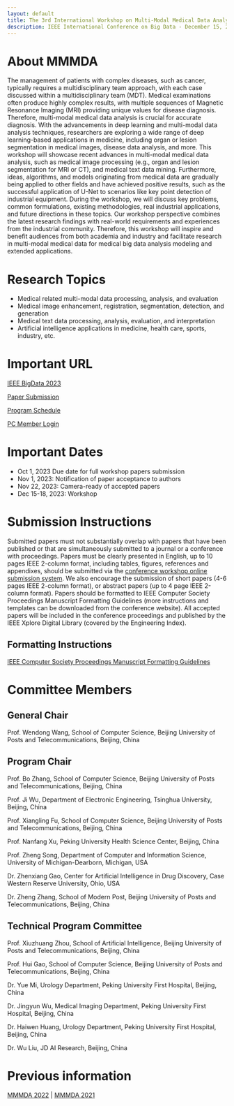 ```yaml
---
layout: default
title: The 3rd International Workshop on Multi-Modal Medical Data Analysis
description: IEEE International Conference on Big Data - December 15, 2023, Sorrento, Italy
---
```


# About MMMDA

The management of patients with complex diseases, such as cancer, typically requires a multidisciplinary team approach, with each case discussed within a multidisciplinary team (MDT). Medical examinations often produce highly complex results, with multiple sequences of Magnetic Resonance Imaging (MRI) providing unique values for disease diagnosis. Therefore, multi-modal medical data analysis is crucial for accurate diagnosis. With the advancements in deep learning and multi-modal data analysis techniques, researchers are exploring a wide range of deep learning-based applications in medicine, including organ or lesion segmentation in medical images, disease data analysis, and more. This workshop will showcase recent advances in multi-modal medical data analysis, such as medical image processing (e.g., organ and lesion segmentation for MRI or CT), and medical text data mining. Furthermore, ideas, algorithms, and models originating from medical data are gradually being applied to other fields and have achieved positive results, such as the successful application of U-Net to scenarios like key point detection of industrial equipment. During the workshop, we will discuss key problems, common formulations, existing methodologies, real industrial applications, and future directions in these topics. Our workshop perspective combines the latest research findings with real-world requirements and experiences from the industrial community. Therefore, this workshop will inspire and benefit audiences from both academia and industry and facilitate research in multi-modal medical data for medical big data analysis modeling and extended applications.

# Research Topics

- Medical related multi-modal data processing, analysis, and evaluation
- Medical image enhancement, registration, segmentation, detection, and generation
- Medical text data processing, analysis, evaluation, and interpretation
- Artificial intelligence applications in medicine, health care, sports, industry, etc.

# Important URL

[IEEE BigData 2023](http://bigdataieee.org/BigData2023/)

[Paper Submission](https://wi-lab.com/cyberchair/2023/bigdata23/scripts/submit.php?subarea=S07&undisplay_detail=1&wh=/cyberchair/2023/bigdata23/scripts/ws_submit.php)

[Program Schedule](http://bigdataieee.org/BigData2023/)

[PC Member Login](https://wi-lab.com/cyberchair/2023/bigdata23/pcmb/pc_index.php?subarea=S07)

# Important Dates

- Oct 1, 2023 Due date for full workshop papers submission
- Nov 1, 2023: Notification of paper acceptance to authors
- Nov 22, 2023: Camera-ready of accepted papers
- Dec 15-18, 2023: Workshop

# Submission Instructions

Submitted papers must not substantially overlap with papers that have been published or that are simultaneously submitted to a journal or a conference with proceedings. Papers must be clearly presented in English, up to 10 pages IEEE 2-column format, including tables, figures, references and appendixes, should be submitted via the [conference workshop online submission system](https://wi-lab.com/cyberchair/2023/bigdata23/scripts/submit.php?subarea=S07&undisplay_detail=1&wh=/cyberchair/2023/bigdata23/scripts/ws_submit.php). We also encourage the submission of short papers (4-6 pages IEEE 2-column format), or abstract papers (up to 4 page IEEE 2-column format). Papers should be formatted to IEEE Computer Society Proceedings Manuscript Formatting Guidelines (more instructions and templates can be downloaded from the conference website). All accepted papers will be included in the conference proceedings and published by the IEEE Xplore Digital Library (covered by the Engineering Index).

## Formatting Instructions

[IEEE Computer Society Proceedings Manuscript Formatting Guidelines](https://www.ieee.org/conferences/publishing/templates.html)


# Committee Members

## General Chair

Prof. Wendong Wang, School of Computer Science, Beijing University of Posts and Telecommunications, Beijing, China

## Program Chair

Prof. Bo Zhang, School of Computer Science, Beijing University of Posts and Telecommunications, Beijing, China

Prof. Ji Wu, Department of Electronic Engineering, Tsinghua University, Beijing, China

Prof. Xiangling Fu, School of Computer Science, Beijing University of Posts and Telecommunications, Beijing, China

Prof. Nanfang Xu, Peking University Health Science Center, Beijing, China

Prof. Zheng Song, Department of Computer and Information Science, University of Michigan-Dearborn, Michigan, USA

Dr. Zhenxiang Gao, Center for Artificial Intelligence in Drug Discovery, Case Western Reserve University, Ohio, USA

Dr. Zheng Zhang, School of Modern Post, Beijing University of Posts and Telecommunications, Beijing, China


## Technical Program Committee

Prof. Xiuzhuang Zhou, School of Artificial Intelligence, Beijing University of Posts and Telecommunications, Beijing, China

Prof. Hui Gao, School of Computer Science, Beijing University of Posts and Telecommunications, Beijing, China

Dr. Yue Mi, Urology Department, Peking University First Hospital, Beijing, China

Dr. Jingyun Wu, Medical Imaging Department, Peking University First Hospital, Beijing, China

Dr. Haiwen Huang, Urology Department, Peking University First Hospital, Beijing, China

Dr. Wu Liu, JD AI Research, Beijing, China


# Previous information

[MMMDA 2022](https://mmmda.bupt.cc/2022.html) | [MMMDA 2021](https://mmmda.bupt.cc/2021.html)
